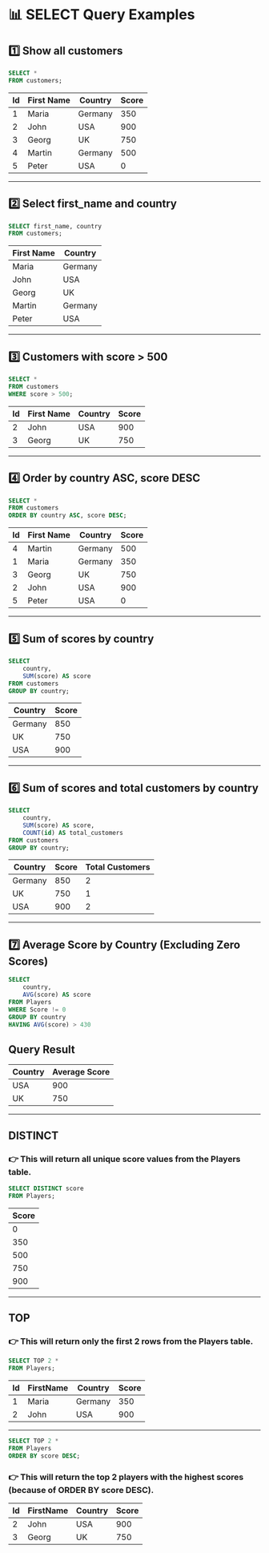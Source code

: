# 📊 SELECT Query Examples

## 1️⃣ Show all customers
```sql
SELECT *
FROM customers;
```

| Id | First Name | Country  | Score |
|----|------------|----------|-------|
| 1  | Maria      | Germany  | 350   |
| 2  | John       | USA      | 900   |
| 3  | Georg      | UK       | 750   |
| 4  | Martin     | Germany  | 500   |
| 5  | Peter      | USA      | 0     |

---
## 2️⃣ Select first_name and country
```sql
SELECT first_name, country
FROM customers;
```
| First Name | Country |
| ---------- | ------- |
| Maria      | Germany |
| John       | USA     |
| Georg      | UK      |
| Martin     | Germany |
| Peter      | USA     |

---
## 3️⃣ Customers with score > 500
```sql
SELECT *
FROM customers 
WHERE score > 500;
```
| Id | First Name | Country | Score |
| -- | ---------- | ------- | ----- |
| 2  | John       | USA     | 900   |
| 3  | Georg      | UK      | 750   |

---
## 4️⃣ Order by country ASC, score DESC
```sql
SELECT *
FROM customers 
ORDER BY country ASC, score DESC;
```
| Id | First Name | Country | Score |
| -- | ---------- | ------- | ----- |
| 4  | Martin     | Germany | 500   |
| 1  | Maria      | Germany | 350   |
| 3  | Georg      | UK      | 750   |
| 2  | John       | USA     | 900   |
| 5  | Peter      | USA     | 0     |

---
## 5️⃣ Sum of scores by country
```sql
SELECT 
    country,
    SUM(score) AS score
FROM customers
GROUP BY country;
```
| Country | Score |
| ------- | ----- |
| Germany | 850   |
| UK      | 750   |
| USA     | 900   |

---
## 6️⃣ Sum of scores and total customers by country
```sql
SELECT 
    country,
    SUM(score) AS score,
    COUNT(id) AS total_customers
FROM customers
GROUP BY country;
```
| Country | Score | Total Customers |
| ------- | ----- | --------------- |
| Germany | 850   | 2               |
| UK      | 750   | 1               |
| USA     | 900   | 2               |

---
## 7️⃣ Average Score by Country (Excluding Zero Scores)
```sql
SELECT 
    country,
    AVG(score) AS score
FROM Players
WHERE Score != 0
GROUP BY country
HAVING AVG(score) > 430
```
## Query Result

| Country | Average Score |
|---------|---------------|
| USA     | 900           |
| UK      | 750           |

---
## DISTINCT
### 👉 This will return all unique score values from the Players table.
```sql
SELECT DISTINCT score 
FROM Players;
```
| Score |
|-------|
| 0     |
| 350   |
| 500   |
| 750   |
| 900   |

---
## TOP
### 👉 This will return only the first 2 rows from the Players table.
```sql
SELECT TOP 2 *
FROM Players;
```
| Id | FirstName | Country | Score |
| -- | --------- | ------- | ----- |
| 1  | Maria     | Germany | 350   |
| 2  | John      | USA     | 900   |
---
```sql
SELECT TOP 2 *
FROM Players
ORDER BY score DESC;
```
### 👉 This will return the top 2 players with the highest scores (because of ORDER BY score DESC).

| Id | FirstName | Country | Score |
| -- | --------- | ------- | ----- |
| 2  | John      | USA     | 900   |
| 3  | Georg     | UK      | 750   |
